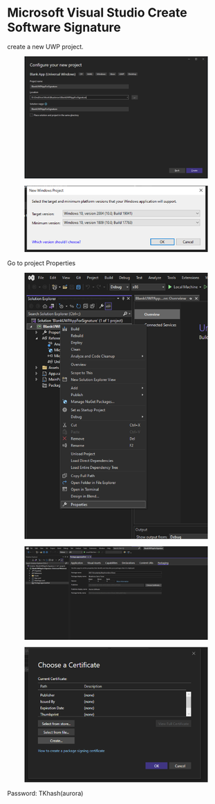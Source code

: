 # Microsoft Visual Studio Create Software Signature





create a new UWP project.

<figure><img src="../.gitbook/assets/image (26).png" alt=""><figcaption></figcaption></figure>

<figure><img src="../.gitbook/assets/image (3) (1) (6).png" alt=""><figcaption></figcaption></figure>

Go to project Properties



<figure><img src="../.gitbook/assets/image (4) (6).png" alt=""><figcaption></figcaption></figure>





<figure><img src="../.gitbook/assets/image (2) (2) (2).png" alt=""><figcaption></figcaption></figure>

<figure><img src="../.gitbook/assets/image (17).png" alt=""><figcaption></figcaption></figure>



Password: TKhash(aurora)

